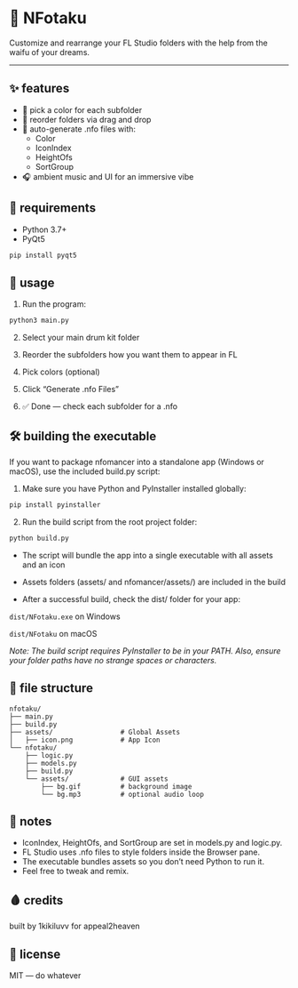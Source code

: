 # 🌟 NFotaku

Customize and rearrange your FL Studio folders with the help from the waifu of your dreams.

---

## ✨ features
- 🎨 pick a color for each subfolder
- 🔀 reorder folders via drag and drop
- 📄 auto-generate .nfo files with:
   - Color
   - IconIndex
   - HeightOfs
   - SortGroup
- 🎧 ambient music and UI for an immersive vibe

## 🧰 requirements
- Python 3.7+
- PyQt5

```bash
pip install pyqt5
```

## 🧵 usage
1. Run the program:
```bash
python3 main.py
```
2. Select your main drum kit folder

3. Reorder the subfolders how you want them to appear in FL

4. Pick colors (optional)

5. Click “Generate .nfo Files”

6. ✅ Done — check each subfolder for a .nfo

## 🛠️ building the executable
If you want to package nfomancer into a standalone app (Windows or macOS), use the included build.py script:

1. Make sure you have Python and PyInstaller installed globally:

```bash
pip install pyinstaller
```

2. Run the build script from the root project folder:

```bash
python build.py
```

- The script will bundle the app into a single executable with all assets and an icon

- Assets folders (assets/ and nfomancer/assets/) are included in the build

- After a successful build, check the dist/ folder for your app:

`dist/NFotaku.exe` on Windows

`dist/NFotaku` on macOS

*Note: The build script requires PyInstaller to be in your PATH. Also, ensure your folder paths have no strange spaces or characters.*

## 📁 file structure
```
nfotaku/
├── main.py
├── build.py
├── assets/                 # Global Assets
│   ├── icon.png            # App Icon
└── nfotaku/
    ├── logic.py
    ├── models.py
    ├── build.py
    └── assets/             # GUI assets
        ├── bg.gif          # background image
        └── bg.mp3          # optional audio loop

```

## 🛑 notes
- IconIndex, HeightOfs, and SortGroup are set in models.py and logic.py.
- FL Studio uses .nfo files to style folders inside the Browser pane.
- The executable bundles assets so you don’t need Python to run it.
- Feel free to tweak and remix.

## 🩸 credits
built by 1kikiluvv for appeal2heaven

## 🖤 license
MIT — do whatever